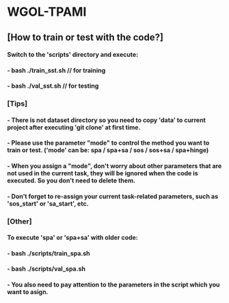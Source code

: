# WGOL-TPAMI
## [How to train or test with the code?]
#### Switch to the 'scripts' directory and execute:
#### - bash ./train_sst.sh    // for training
#### - bash ./val_sst.sh    // for testing
### [Tips]
#### - There is not dataset directory so you need to copy 'data' to current project after executing 'git clone' at first time.
#### - Please use the parameter "mode" to control the method you want to train or test. ('mode' can be: spa / spa+sa / sos / sos+sa / spa+hinge)
#### - When you assign a "mode", don't worry about other parameters that are not used in the current task, they will be ignored when the code is executed. So you don't need to delete them.
#### - Don’t forget to re-assign your current task-related parameters, such as 'sos_start' or 'sa_start', etc.
### [Other]
#### To execute 'spa' or 'spa+sa' with older code:
#### - bash ./scripts/train_spa.sh
#### - bash ./scripts/val_spa.sh
#### - You also need to pay attention to the parameters in the script which you want to asign.
